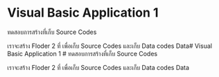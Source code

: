 # Visual Basic Application 1 #
ทดสอบการสร้างที่เก็บ Source Codes

เราจะสร้าง Floder 2 ที่ เพื่อเก็บ Source Codes และเก็บ Data
codes
Data# Visual Basic Application 1 #
ทดสอบการสร้างที่เก็บ Source Codes

เราจะสร้าง Floder 2 ที่ เพื่อเก็บ Source Codes และเก็บ Data
codes
Data
